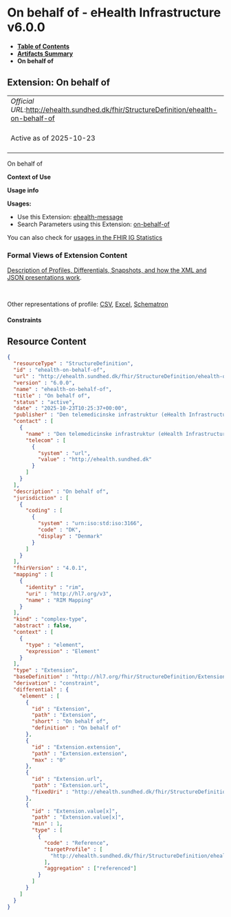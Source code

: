 # On behalf of - eHealth Infrastructure v6.0.0

* [**Table of Contents**](toc.md)
* [**Artifacts Summary**](artifacts.md)
* **On behalf of**

## Extension: On behalf of 

| | |
| :--- | :--- |
| *Official URL*:http://ehealth.sundhed.dk/fhir/StructureDefinition/ehealth-on-behalf-of | *Version*:6.0.0 |
| Active as of 2025-10-23 | *Computable Name*:ehealth-on-behalf-of |

On behalf of

**Context of Use**

**Usage info**

**Usages:**

* Use this Extension: [ehealth-message](StructureDefinition-ehealth-message.md)
* Search Parameters using this Extension: [on-behalf-of](SearchParameter-ehealth-communication-search-on-behalf-of.md)

You can also check for [usages in the FHIR IG Statistics](https://packages2.fhir.org/xig/dk.ehealth.sundhed.fhir.ig.core|current/StructureDefinition/ehealth-on-behalf-of)

### Formal Views of Extension Content

 [Description of Profiles, Differentials, Snapshots, and how the XML and JSON presentations work](http://build.fhir.org/ig/FHIR/ig-guidance/readingIgs.html#structure-definitions). 

 

Other representations of profile: [CSV](StructureDefinition-ehealth-on-behalf-of.csv), [Excel](StructureDefinition-ehealth-on-behalf-of.xlsx), [Schematron](StructureDefinition-ehealth-on-behalf-of.sch) 

#### Constraints



## Resource Content

```json
{
  "resourceType" : "StructureDefinition",
  "id" : "ehealth-on-behalf-of",
  "url" : "http://ehealth.sundhed.dk/fhir/StructureDefinition/ehealth-on-behalf-of",
  "version" : "6.0.0",
  "name" : "ehealth-on-behalf-of",
  "title" : "On behalf of",
  "status" : "active",
  "date" : "2025-10-23T10:25:37+00:00",
  "publisher" : "Den telemedicinske infrastruktur (eHealth Infrastructure)",
  "contact" : [
    {
      "name" : "Den telemedicinske infrastruktur (eHealth Infrastructure)",
      "telecom" : [
        {
          "system" : "url",
          "value" : "http://ehealth.sundhed.dk"
        }
      ]
    }
  ],
  "description" : "On behalf of",
  "jurisdiction" : [
    {
      "coding" : [
        {
          "system" : "urn:iso:std:iso:3166",
          "code" : "DK",
          "display" : "Denmark"
        }
      ]
    }
  ],
  "fhirVersion" : "4.0.1",
  "mapping" : [
    {
      "identity" : "rim",
      "uri" : "http://hl7.org/v3",
      "name" : "RIM Mapping"
    }
  ],
  "kind" : "complex-type",
  "abstract" : false,
  "context" : [
    {
      "type" : "element",
      "expression" : "Element"
    }
  ],
  "type" : "Extension",
  "baseDefinition" : "http://hl7.org/fhir/StructureDefinition/Extension",
  "derivation" : "constraint",
  "differential" : {
    "element" : [
      {
        "id" : "Extension",
        "path" : "Extension",
        "short" : "On behalf of",
        "definition" : "On behalf of"
      },
      {
        "id" : "Extension.extension",
        "path" : "Extension.extension",
        "max" : "0"
      },
      {
        "id" : "Extension.url",
        "path" : "Extension.url",
        "fixedUri" : "http://ehealth.sundhed.dk/fhir/StructureDefinition/ehealth-on-behalf-of"
      },
      {
        "id" : "Extension.value[x]",
        "path" : "Extension.value[x]",
        "min" : 1,
        "type" : [
          {
            "code" : "Reference",
            "targetProfile" : [
              "http://ehealth.sundhed.dk/fhir/StructureDefinition/ehealth-careteam"
            ],
            "aggregation" : ["referenced"]
          }
        ]
      }
    ]
  }
}

```
